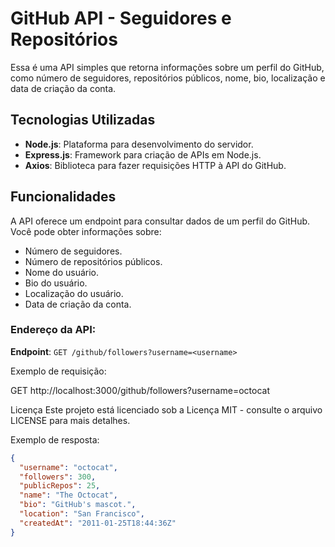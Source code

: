 # GitHub API - Seguidores e Repositórios

Essa é uma API simples que retorna informações sobre um perfil do GitHub, como número de seguidores, repositórios públicos, nome, bio, localização e data de criação da conta.

## Tecnologias Utilizadas

- **Node.js**: Plataforma para desenvolvimento do servidor.
- **Express.js**: Framework para criação de APIs em Node.js.
- **Axios**: Biblioteca para fazer requisições HTTP à API do GitHub.

## Funcionalidades

A API oferece um endpoint para consultar dados de um perfil do GitHub. Você pode obter informações sobre:

- Número de seguidores.
- Número de repositórios públicos.
- Nome do usuário.
- Bio do usuário.
- Localização do usuário.
- Data de criação da conta.

### Endereço da API:

**Endpoint**: `GET /github/followers?username=<username>`

Exemplo de requisição:

GET http://localhost:3000/github/followers?username=octocat

Licença
Este projeto está licenciado sob a Licença MIT - consulte o arquivo LICENSE para mais detalhes.


Exemplo de resposta:

```json
{
  "username": "octocat",
  "followers": 300,
  "publicRepos": 25,
  "name": "The Octocat",
  "bio": "GitHub's mascot.",
  "location": "San Francisco",
  "createdAt": "2011-01-25T18:44:36Z"
}




